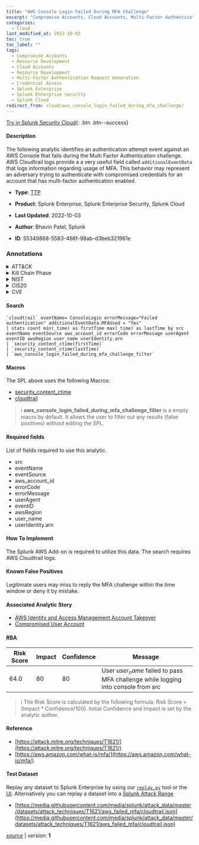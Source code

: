```yaml
---
title: "AWS Console Login Failed During MFA Challenge"
excerpt: "Compromise Accounts, Cloud Accounts, Multi-Factor Authentication Request Generation"
categories:
  - Cloud
last_modified_at: 2022-10-03
toc: true
toc_label: ""
tags:
  - Compromise Accounts
  - Resource Development
  - Cloud Accounts
  - Resource Development
  - Multi-Factor Authentication Request Generation
  - Credential Access
  - Splunk Enterprise
  - Splunk Enterprise Security
  - Splunk Cloud
redirect_from: cloud/aws_console_login_failed_during_mfa_challenge/
---
```




[Try in Splunk Security Cloud](https://www.splunk.com/en_us/cyber-security.html){: .btn .btn--success}

#### Description

The following analytic identifies an authentication attempt event against an AWS Console that fails during the Multi Factor Authentication challenge. AWS Cloudtrail logs provide a a very useful field called `additionalEventData` that logs information regarding usage of MFA. This behavior may represent an adversary trying to authenticate with compromised credentials for an account that has multi-factor authentication enabled.

- **Type**: [TTP](https://github.com/splunk/security_content/wiki/Detection-Analytic-Types)
- **Product**: Splunk Enterprise, Splunk Enterprise Security, Splunk Cloud

- **Last Updated**: 2022-10-03
- **Author**: Bhavin Patel, Splunk
- **ID**: 55349868-5583-466f-98ab-d3beb321961e

### Annotations
<details>
  <summary>ATT&CK</summary>

<div markdown="1">

#### [ATT&CK](https://attack.mitre.org/)

| ID          | Technique   | Tactic         |
| ----------- | ----------- |--------------- |
| [T1586](https://attack.mitre.org/techniques/T1586/) | Compromise Accounts | Resource Development |

| [T1586.003](https://attack.mitre.org/techniques/T1586/003/) | Cloud Accounts | Resource Development |

| [T1621](https://attack.mitre.org/techniques/T1621/) | Multi-Factor Authentication Request Generation | Credential Access |

</div>
</details>


<details>
  <summary>Kill Chain Phase</summary>

<div markdown="1">

* Exploitation


</div>
</details>


<details>
  <summary>NIST</summary>

<div markdown="1">

* DE.CM



</div>
</details>

<details>
  <summary>CIS20</summary>

<div markdown="1">

* CIS 3
* CIS 5
* CIS 16



</div>
</details>

<details>
  <summary>CVE</summary>

<div markdown="1">


</div>
</details>


#### Search

```
`cloudtrail` eventName= ConsoleLogin errorMessage="Failed authentication" additionalEventData.MFAUsed = "Yes" 
| stats count min(_time) as firstTime max(_time) as lastTime by src eventName eventSource aws_account_id errorCode errorMessage userAgent eventID awsRegion user_name userIdentity.arn 
| `security_content_ctime(firstTime)` 
| `security_content_ctime(lastTime)`
| `aws_console_login_failed_during_mfa_challenge_filter`
```

#### Macros
The SPL above uses the following Macros:
* [security_content_ctime](https://github.com/splunk/security_content/blob/develop/macros/security_content_ctime.yml)
* [cloudtrail](https://github.com/splunk/security_content/blob/develop/macros/cloudtrail.yml)

> :information_source:
> **aws_console_login_failed_during_mfa_challenge_filter** is a empty macro by default. It allows the user to filter out any results (false positives) without editing the SPL.



#### Required fields
List of fields required to use this analytic.
* src
* eventName
* eventSource
* aws_account_id
* errorCode
* errorMessage
* userAgent
* eventID
* awsRegion
* user_name
* userIdentity.arn



#### How To Implement
The Splunk AWS Add-on is required to utilize this data. The search requires AWS Cloudtrail logs.
#### Known False Positives
Legitimate users may miss to reply the MFA challenge within the time window or deny it by mistake.

#### Associated Analytic Story
* [AWS Identity and Access Management Account Takeover](/stories/aws_identity_and_access_management_account_takeover)
* [Compromised User Account](/stories/compromised_user_account)




#### RBA

| Risk Score  | Impact      | Confidence   | Message      |
| ----------- | ----------- |--------------|--------------|
| 64.0 | 80 | 80 | User $user_name$ failed to pass MFA challenge while logging into console from $src$ |


> :information_source:
> The Risk Score is calculated by the following formula: Risk Score = (Impact * Confidence/100). Initial Confidence and Impact is set by the analytic author.


#### Reference

* [https://attack.mitre.org/techniques/T1621/](https://attack.mitre.org/techniques/T1621/)
* [https://aws.amazon.com/what-is/mfa/](https://aws.amazon.com/what-is/mfa/)



#### Test Dataset
Replay any dataset to Splunk Enterprise by using our [`replay.py`](https://github.com/splunk/attack_data#using-replaypy) tool or the [UI](https://github.com/splunk/attack_data#using-ui).
Alternatively you can replay a dataset into a [Splunk Attack Range](https://github.com/splunk/attack_range#replay-dumps-into-attack-range-splunk-server)

* [https://media.githubusercontent.com/media/splunk/attack_data/master/datasets/attack_techniques/T1621/aws_failed_mfa/cloudtrail.json](https://media.githubusercontent.com/media/splunk/attack_data/master/datasets/attack_techniques/T1621/aws_failed_mfa/cloudtrail.json)



[*source*](https://github.com/splunk/security_content/tree/develop/detections/cloud/aws_console_login_failed_during_mfa_challenge.yml) \| *version*: **1**